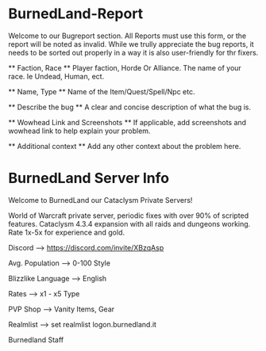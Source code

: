 # BurnedLand-Report
Welcome to our Bugreport section. 
All Reports must use this form, or the report will be noted as invalid. While we trully appreciate the bug reports, it needs to be sorted out properly in a way it is also user-friendly for thr fixers.

** Faction, Race **
Player faction, Horde Or Alliance. The name of your race. Ie Undead, Human, ect.

** Name, Type **
Name of the Item/Quest/Spell/Npc etc.

** Describe the bug **
A clear and concise description of what the bug is.

** Wowhead Link and Screenshots **
If applicable, add screenshots and wowhead link to help explain your problem.

** Additional context **
Add any other context about the problem here.

# BurnedLand Server Info

Welcome to BurnedLand our Cataclysm Private Servers!

World of Warcraft private server, periodic fixes with over 90% of scripted features. Cataclysm 4.3.4 expansion with all raids and dungeons working. Rate 1x-5x for experience and gold.

Discord --> https://discord.com/invite/XBzqAsp

Avg. Population -->  0-100 Style

Blizzlike Language  -->  English

Rates --> x1 - x5 Type

PVP Shop --> Vanity Items, Gear

Realmlist --> set realmlist logon.burnedland.it


Burnedland Staff
